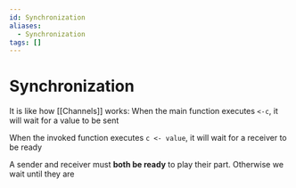 ```yaml
---
id: Synchronization
aliases:
  - Synchronization
tags: []
---
```


# Synchronization

It is like how [[Channels]] works: When the main function executes `<-c`, it will wait for a value
to be sent

When the invoked function executes `c <- value`, it will wait for a receiver to be ready

A sender and receiver must **both be ready** to play their part. Otherwise we wait until they are
